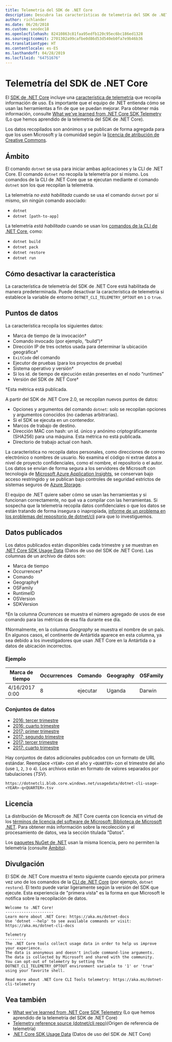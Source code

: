 ```yaml
---
title: Telemetría del SDK de .NET Core
description: Descubra las características de telemetría del SDK de .NET Core que recopilan información de uso para el análisis, qué datos se recopilan y cómo deshabilitarlas.
author: richlander
ms.date: 06/20/2018
ms.custom: seodec18
ms.openlocfilehash: 82410863c81faa95edfb120c95ec6bc186ed1328
ms.sourcegitcommit: 2701302a99cafbe0d86d53d540eb0fa7e9b46b36
ms.translationtype: HT
ms.contentlocale: es-ES
ms.lasthandoff: 04/28/2019
ms.locfileid: "64751676"
---
```

# <a name="net-core-sdk-telemetry"></a>Telemetría del SDK de .NET Core

El [SDK de .NET Core](index.md) incluye una [característica de telemetría](https://github.com/dotnet/cli/tree/master/src/dotnet/Telemetry) que recopila información de uso. Es importante que el equipo de .NET entienda cómo se usan las herramientas a fin de que se puedan mejorar. Para obtener más información, consulte [What we've learned from .NET Core SDK Telemetry](https://devblogs.microsoft.com/dotnet/what-weve-learned-from-net-core-sdk-telemetry/) (Lo que hemos aprendido de la telemetría del SDK de .NET Core).

Los datos recopilados son anónimos y se publican de forma agregada para que los usen Microsoft y la comunidad según la [licencia de atribución de Creative Commons](https://creativecommons.org/licenses/by/4.0/).

## <a name="scope"></a>Ámbito

El comando `dotnet` se usa para iniciar ambas aplicaciones y la CLI de .NET Core. El comando `dotnet` no recopila la telemetría por sí mismo. Los comandos de la CLI de .NET Core que se ejecutan mediante el comando `dotnet` son los que recopilan la telemetría.

La telemetría *no está habilitada* cuando se usa el comando `dotnet` por sí mismo, sin ningún comando asociado:

- `dotnet`
- `dotnet [path-to-app]`

La telemetría *está habilitada* cuando se usan los [comandos de la CLI de .NET Core](index.md), como:

- `dotnet build`
- `dotnet pack`
- `dotnet restore`
- `dotnet run`

## <a name="how-to-opt-out"></a>Cómo desactivar la característica

La característica de telemetría del SDK de .NET Core está habilitada de manera predeterminada. Puede desactivar la característica de telemetría si establece la variable de entorno `DOTNET_CLI_TELEMETRY_OPTOUT` en `1` o `true`.

## <a name="data-points"></a>Puntos de datos

La característica recopila los siguientes datos:

- Marca de tiempo de la invocación&#8224;
- Comando invocado (por ejemplo, “build”)&#8224;
- Dirección IP de tres octetos usada para determinar la ubicación geográfica&#8224;
- `ExitCode` del comando
- Ejecutor de pruebas (para los proyectos de prueba)
- Sistema operativo y versión&#8224;
- Si los id. de tiempo de ejecución están presentes en el nodo “runtimes”
- Versión del SDK de .NET Core&#8224;

&#8224;Esta métrica está publicada.

A partir del SDK de .NET Core 2.0, se recopilan nuevos puntos de datos:

- Opciones y argumentos del comando `dotnet`: solo se recopilan opciones y argumentos conocidos (no cadenas arbitrarias).
- Si el SDK se ejecuta en un contenedor.
- Marcos de trabajo de destino.
- Dirección MAC con hash: un id. único y anónimo criptográficamente (SHA256) para una máquina. Esta métrica no está publicada.
- Directorio de trabajo actual con hash.

La característica no recopila datos personales, como direcciones de correo electrónico o nombres de usuario. No examina el código ni extrae datos a nivel de proyecto confidenciales, como el nombre, el repositorio o el autor. Los datos se envían de forma segura a los servidores de Microsoft con tecnología de [Microsoft Azure Application Insights](https://azure.microsoft.com/services/application-insights/), se conservan bajo acceso restringido y se publican bajo controles de seguridad estrictos de sistemas seguros de [Azure Storage](https://azure.microsoft.com/services/storage/).

El equipo de .NET quiere saber cómo se usan las herramientas y si funcionan correctamente, no qué va a compilar con las herramientas. Si sospecha que la telemetría recopila datos confidenciales o que los datos se están tratando de forma insegura o inapropiada, [informe de un problema en los problemas del repositorio de dotnet/cli](https://github.com/dotnet/cli/issues) para que lo investiguemos.

## <a name="published-data"></a>Datos publicados

Los datos publicados están disponibles cada trimestre y se muestran en [.NET Core SDK Usage Data](https://github.com/dotnet/core/blob/master/release-notes/cli-usage-data.md) (Datos de uso del SDK de .NET Core). Las columnas de un archivo de datos son:

- Marca de tiempo
- Occurrences&#8224;
- Comando
- Geography&#8225;
- OSFamily
- RuntimeID
- OSVersion
- SDKVersion

&#8224;En la columna *Ocurrences* se muestra el número agregado de usos de ese comando para las métricas de esa fila durante ese día.

&#8225;Normalmente, en la columna *Geography* se muestra el nombre de un país. En algunos casos, el continente de Antártida aparece en esta columna, ya sea debido a los investigadores que usan .NET Core en la Antártida o a datos de ubicación incorrectos.

### <a name="example"></a>Ejemplo

| Marca de tiempo      | Occurrences | Comando | Geography | OSFamily | RuntimeID     | OSVersion | SDKVersion |
| -------------- | ----------- | ------- | --------- | -------- | ------------- | --------- | ---------- |
| 4/16/2017 0:00 | 8           | ejecutar     | Uganda    | Darwin   | osx.10.12-x64 | 10.12     | 1.0.1      |

### <a name="datasets"></a>Conjuntos de datos

- [2016: tercer trimestre](https://dotnetcli.blob.core.windows.net/usagedata/dotnet-cli-usage-2016-q3.tsv)
- [2016: cuarto trimestre](https://dotnetcli.blob.core.windows.net/usagedata/dotnet-cli-usage-2016-q4.tsv)
- [2017: primer trimestre](https://dotnetcli.blob.core.windows.net/usagedata/dotnet-cli-usage-2017-q1.tsv)
- [2017: segundo trimestre](https://dotnetcli.blob.core.windows.net/usagedata/dotnet-cli-usage-2017-q2.tsv)
- [2017: tercer trimestre](https://dotnetcli.blob.core.windows.net/usagedata/dotnet-cli-usage-2017-q3.tsv)
- [2017: cuarto trimestre](https://dotnetcli.blob.core.windows.net/usagedata/dotnet-cli-usage-2017-q4.tsv)

Hay conjuntos de datos adicionales publicados con un formato de URL estándar. Reemplace `<YEAR>` con el año y `<QUARTER>` con el trimestre del año (use `1`, `2`, `3` o `4`). Los archivos están en formato de valores separados por tabulaciones (*TSV*).

`https://dotnetcli.blob.core.windows.net/usagedata/dotnet-cli-usage-<YEAR>-q<QUARTER>.tsv`

## <a name="license"></a>Licencia

La distribución de Microsoft de .NET Core cuenta con licencia en virtud de los [términos de licencia del software de Microsoft: Biblioteca de Microsoft .NET](https://aka.ms/dotnet-core-eula). Para obtener más información sobre la recolección y el procesamiento de datos, vea la sección titulada "Datos".

Los [paquetes NuGet de .NET](https://www.nuget.org/profiles/dotnetframework) usan la misma licencia, pero no permiten la telemetría (consulte [Ámbito](#scope)).

## <a name="disclosure"></a>Divulgación

El SDK de .NET Core muestra el texto siguiente cuando ejecuta por primera vez uno de los comandos de la [CLI de .NET Core](index.md) (por ejemplo, `dotnet restore`). El texto puede variar ligeramente según la versión del SDK que ejecute. Esta experiencia de "primera vista" es la forma en que Microsoft le notifica sobre la recopilación de datos.

```console
Welcome to .NET Core!
---------------------
Learn more about .NET Core: https://aka.ms/dotnet-docs
Use 'dotnet --help' to see available commands or visit: https://aka.ms/dotnet-cli-docs

Telemetry
---------
The .NET Core tools collect usage data in order to help us improve your experience.
The data is anonymous and doesn't include command-line arguments.
The data is collected by Microsoft and shared with the community.
You can opt-out of telemetry by setting the DOTNET_CLI_TELEMETRY_OPTOUT environment variable to '1' or 'true' using your favorite shell.

Read more about .NET Core CLI Tools telemetry: https://aka.ms/dotnet-cli-telemetry
```

## <a name="see-also"></a>Vea también

- [What we've learned from .NET Core SDK Telemetry](https://devblogs.microsoft.com/dotnet/what-weve-learned-from-net-core-sdk-telemetry/) (Lo que hemos aprendido de la telemetría del SDK de .NET Core)
- [Telemetry reference source (dotnet/cli repo)](https://github.com/dotnet/cli/tree/master/src/dotnet/Telemetry)(Origen de referencia de telemetría)
- [.NET Core SDK Usage Data](https://github.com/dotnet/core/blob/master/release-notes/cli-usage-data.md) (Datos de uso del SDK de .NET Core)
